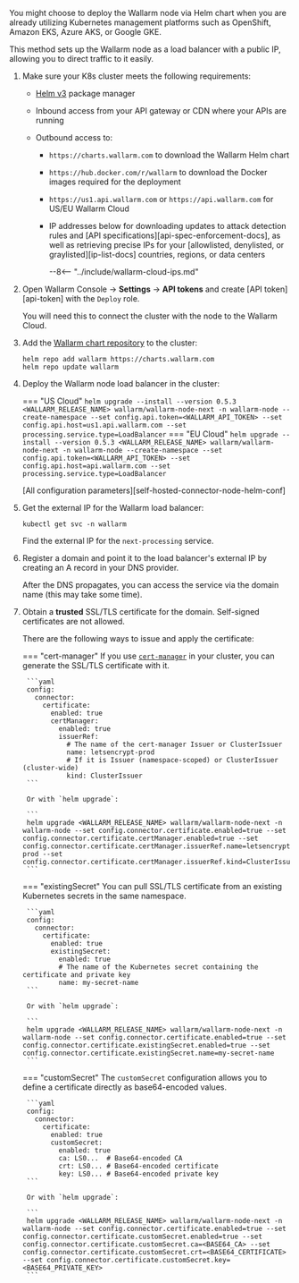 You might choose to deploy the Wallarm node via Helm chart when you are already utilizing Kubernetes management platforms such as OpenShift, Amazon EKS, Azure AKS, or Google GKE.

This method sets up the Wallarm node as a load balancer with a public IP, allowing you to direct traffic to it easily.

1. Make sure your K8s cluster meets the following requirements:

    * [Helm v3](https://helm.sh/) package manager
    * Inbound access from your API gateway or CDN where your APIs are running
    * Outbound access to:

        * `https://charts.wallarm.com` to download the Wallarm Helm chart
        * `https://hub.docker.com/r/wallarm` to download the Docker images required for the deployment
        * `https://us1.api.wallarm.com` or `https://api.wallarm.com` for US/EU Wallarm Cloud
        * IP addresses below for downloading updates to attack detection rules and [API specifications][api-spec-enforcement-docs], as well as retrieving precise IPs for your [allowlisted, denylisted, or graylisted][ip-list-docs] countries, regions, or data centers

            --8<-- "../include/wallarm-cloud-ips.md"
1. Open Wallarm Console → **Settings** → **API tokens** and create [API token][api-token] with the `Deploy` role.

    You will need this to connect the cluster with the node to the Wallarm Cloud. 
1. Add the [Wallarm chart repository](https://charts.wallarm.com/) to the cluster:
    
    ```
    helm repo add wallarm https://charts.wallarm.com
    helm repo update wallarm
    ```
1. Deploy the Wallarm node load balancer in the cluster:

    === "US Cloud"
        ```
        helm upgrade --install --version 0.5.3 <WALLARM_RELEASE_NAME> wallarm/wallarm-node-next -n wallarm-node --create-namespace --set config.api.token=<WALLARM_API_TOKEN> --set config.api.host=us1.api.wallarm.com --set processing.service.type=LoadBalancer
        ```
    === "EU Cloud"
        ```
        helm upgrade --install --version 0.5.3 <WALLARM_RELEASE_NAME> wallarm/wallarm-node-next -n wallarm-node --create-namespace --set config.api.token=<WALLARM_API_TOKEN> --set config.api.host=api.wallarm.com --set processing.service.type=LoadBalancer
        ```

    [All configuration parameters][self-hosted-connector-node-helm-conf]
1. Get the external IP for the Wallarm load balancer:

    ```
    kubectl get svc -n wallarm
    ```

    Find the external IP for the `next-processing` service.
1. Register a domain and point it to the load balancer's external IP by creating an A record in your DNS provider.

    After the DNS propagates, you can access the service via the domain name (this may take some time).
1. Obtain a **trusted** SSL/TLS certificate for the domain. Self-signed certificates are not allowed.

    There are the following ways to issue and apply the certificate:

    === "cert-manager"
        If you use [`cert-manager`](https://cert-manager.io/) in your cluster, you can generate the SSL/TLS certificate with it.

        ```yaml
        config:
          connector:
            certificate:
              enabled: true
              certManager:
                enabled: true
                issuerRef:
                  # The name of the cert-manager Issuer or ClusterIssuer
                  name: letsencrypt-prod
                  # If it is Issuer (namespace-scoped) or ClusterIssuer (cluster-wide)
                  kind: ClusterIssuer
        ```

        Or with `helm upgrade`:

        ```
        helm upgrade <WALLARM_RELEASE_NAME> wallarm/wallarm-node-next -n wallarm-node --set config.connector.certificate.enabled=true --set config.connector.certificate.certManager.enabled=true --set config.connector.certificate.certManager.issuerRef.name=letsencrypt-prod --set config.connector.certificate.certManager.issuerRef.kind=ClusterIssuer
        ```
    === "existingSecret"
        You can pull SSL/TLS certificate from an existing Kubernetes secrets in the same namespace.

        ```yaml
        config:
          connector:
            certificate:
              enabled: true
              existingSecret:
                enabled: true
                # The name of the Kubernetes secret containing the certificate and private key
                name: my-secret-name
        ```

        Or with `helm upgrade`:

        ```
        helm upgrade <WALLARM_RELEASE_NAME> wallarm/wallarm-node-next -n wallarm-node --set config.connector.certificate.enabled=true --set config.connector.certificate.existingSecret.enabled=true --set config.connector.certificate.existingSecret.name=my-secret-name
        ```
    === "customSecret"
        The `customSecret` configuration allows you to define a certificate directly as base64-encoded values.

        ```yaml
        config:
          connector:
            certificate:
              enabled: true
              customSecret:
                enabled: true
                ca: LS0...  # Base64-encoded CA
                crt: LS0... # Base64-encoded certificate
                key: LS0... # Base64-encoded private key
        ```

        Or with `helm upgrade`:

        ```
        helm upgrade <WALLARM_RELEASE_NAME> wallarm/wallarm-node-next -n wallarm-node --set config.connector.certificate.enabled=true --set config.connector.certificate.customSecret.enabled=true --set config.connector.certificate.customSecret.ca=<BASE64_CA> --set config.connector.certificate.customSecret.crt=<BASE64_CERTIFICATE> --set config.connector.certificate.customSecret.key=<BASE64_PRIVATE_KEY>
        ```
